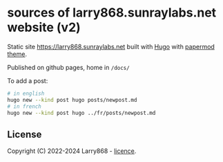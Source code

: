 # sources of larry868.sunraylabs.net website (v2)

Static site https://larry868.sunraylabs.net built with [Hugo](https://gohugo.io/) with [papermod theme](https://github.com/adityatelange/hugo-PaperMod).

Published on github pages, home in `/docs/`

To add a post:

```bash
# in english
hugo new --kind post hugo posts/newpost.md
# in french
hugo new --kind post hugo ../fr/posts/newpost.md
```

## License

Copyright (C) 2022-2024 Larry868 - [licence](LICENSE.md).
